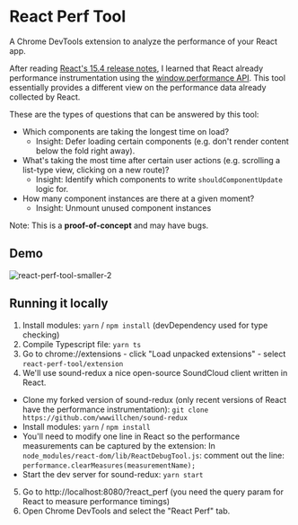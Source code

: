 # React Perf Tool

A Chrome DevTools extension to analyze the performance of your React app.

After reading [React's 15.4 release notes](https://facebook.github.io/react/blog/2016/11/16/react-v15.4.0.html#profiling-components-with-chrome-timeline), I learned that React already performance instrumentation using the [window.performance API](https://developer.mozilla.org/en-US/docs/Web/API/Window/performance). This tool essentially provides a different view on the performance data already collected by React.

These are the types of questions that can be answered by this tool:
* Which components are taking the longest time on load?
  * Insight: Defer loading certain components (e.g. don't render content below the fold right away).
* What's taking the most time after certain user actions (e.g. scrolling a list-type view, clicking on a new route)?
  * Insight: Identify which components to write `shouldComponentUpdate` logic for.
* How many component instances are there at a given moment?
  * Insight: Unmount unused component instances

Note: This is a **proof-of-concept** and may have bugs.

## Demo

![react-perf-tool-smaller-2](https://user-images.githubusercontent.com/7344640/26852190-49b0f83a-4ac2-11e7-8319-58db43015272.gif)


## Running it locally

1. Install modules: `yarn` / `npm install` (devDependency used for type checking)
2. Compile Typescript file: `yarn ts`
3. Go to chrome://extensions - click "Load unpacked extensions" - select `react-perf-tool/extension`
4. We'll use sound-redux a nice open-source SoundCloud client written in React.
  - Clone my forked version of sound-redux (only recent versions of React have the performance instrumentation): `git clone https://github.com/wwwillchen/sound-redux`
  - Install modules: `yarn` / `npm install`
  - You'll need to modify one line in React so the performance measurements can be captured by the extension:
  In `node_modules/react-dom/lib/ReactDebugTool.js`: comment out the line: `performance.clearMeasures(measurementName);`
  - Start the dev server for sound-redux: `yarn start`

5. Go to http://localhost:8080/?react_perf (you need the query param for React to measure performance timings)
6. Open Chrome DevTools and select the "React Perf" tab.
